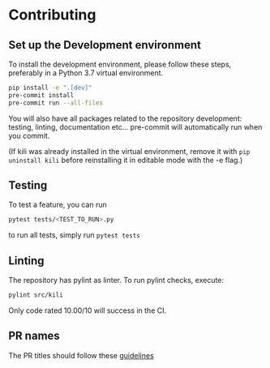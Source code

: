 # Contributing

## Set up the Development environment

To install the development environment, please follow these steps, preferably in a Python 3.7 virtual environment.

```bash
pip install -e ".[dev]"
pre-commit install
pre-commit run --all-files
```

You will also have all packages related to the repository development: testing, linting, documentation etc...
pre-commit will automatically run when you commit.

(If kili was already installed in the virtual environment, remove it with `pip uninstall kili` before reinstalling it in editable mode with the -e flag.)

## Testing

To test a feature,
you can run

```bash
pytest tests/<TEST_TO_RUN>.py
```

to run all tests, simply run `pytest tests`

## Linting

The repository has pylint as linter. To run pylint checks, execute:

```bash
pylint src/kili
```

Only code rated 10.00/10 will success in the CI.

## PR names
The PR titles should follow these [guidelines](https://www.conventionalcommits.org/en/v1.0.0/)

